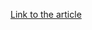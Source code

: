 [Link to the article](https://blog.trendmicro.com/trendlabs-security-intelligence/kivars-with-venom-targeted-attacks-upgrade-with-64-bit-support/)
